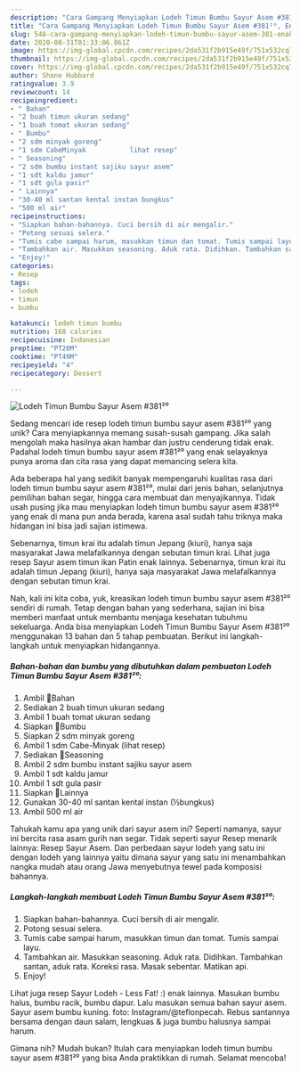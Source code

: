 ```yaml
---
description: "Cara Gampang Menyiapkan Lodeh Timun Bumbu Sayur Asem #381²⁰, Enak"
title: "Cara Gampang Menyiapkan Lodeh Timun Bumbu Sayur Asem #381²⁰, Enak"
slug: 548-cara-gampang-menyiapkan-lodeh-timun-bumbu-sayur-asem-381-enak
date: 2020-08-31T01:33:06.861Z
image: https://img-global.cpcdn.com/recipes/2da531f2b915e49f/751x532cq70/lodeh-timun-bumbu-sayur-asem-381⁰-foto-resep-utama.jpg
thumbnail: https://img-global.cpcdn.com/recipes/2da531f2b915e49f/751x532cq70/lodeh-timun-bumbu-sayur-asem-381⁰-foto-resep-utama.jpg
cover: https://img-global.cpcdn.com/recipes/2da531f2b915e49f/751x532cq70/lodeh-timun-bumbu-sayur-asem-381⁰-foto-resep-utama.jpg
author: Shane Hubbard
ratingvalue: 3.9
reviewcount: 14
recipeingredient:
- " Bahan"
- "2 buah timun ukuran sedang"
- "1 buah tomat ukuran sedang"
- " Bumbu"
- "2 sdm minyak goreng"
- "1 sdm CabeMinyak           lihat resep"
- " Seasoning"
- "2 sdm bumbu instant sajiku sayur asem"
- "1 sdt kaldu jamur"
- "1 sdt gula pasir"
- " Lainnya"
- "30-40 ml santan kental instan bungkus"
- "500 ml air"
recipeinstructions:
- "Siapkan bahan-bahannya. Cuci bersih di air mengalir."
- "Potong sesuai selera."
- "Tumis cabe sampai harum, masukkan timun dan tomat. Tumis sampai layu."
- "Tambahkan air. Masukkan seasoning. Aduk rata. Didihkan. Tambahkan santan, aduk rata. Koreksi rasa. Masak sebentar. Matikan api."
- "Enjoy!"
categories:
- Resep
tags:
- lodeh
- timun
- bumbu

katakunci: lodeh timun bumbu 
nutrition: 168 calories
recipecuisine: Indonesian
preptime: "PT20M"
cooktime: "PT49M"
recipeyield: "4"
recipecategory: Dessert

---
```



![Lodeh Timun Bumbu Sayur Asem #381²⁰](https://img-global.cpcdn.com/recipes/2da531f2b915e49f/751x532cq70/lodeh-timun-bumbu-sayur-asem-381⁰-foto-resep-utama.jpg)

Sedang mencari ide resep lodeh timun bumbu sayur asem #381²⁰ yang unik? Cara menyiapkannya memang susah-susah gampang. Jika salah mengolah maka hasilnya akan hambar dan justru cenderung tidak enak. Padahal lodeh timun bumbu sayur asem #381²⁰ yang enak selayaknya punya aroma dan cita rasa yang dapat memancing selera kita.

Ada beberapa hal yang sedikit banyak mempengaruhi kualitas rasa dari lodeh timun bumbu sayur asem #381²⁰, mulai dari jenis bahan, selanjutnya pemilihan bahan segar, hingga cara membuat dan menyajikannya. Tidak usah pusing jika mau menyiapkan lodeh timun bumbu sayur asem #381²⁰ yang enak di mana pun anda berada, karena asal sudah tahu triknya maka hidangan ini bisa jadi sajian istimewa.

Sebenarnya, timun krai itu adalah timun Jepang (kiuri), hanya saja masyarakat Jawa melafalkannya dengan sebutan timun krai. Lihat juga resep Sayur asem timun ikan Patin enak lainnya. Sebenarnya, timun krai itu adalah timun Jepang (kiuri), hanya saja masyarakat Jawa melafalkannya dengan sebutan timun krai.


Nah, kali ini kita coba, yuk, kreasikan lodeh timun bumbu sayur asem #381²⁰ sendiri di rumah. Tetap dengan bahan yang sederhana, sajian ini bisa memberi manfaat untuk membantu menjaga kesehatan tubuhmu sekeluarga. Anda bisa menyiapkan Lodeh Timun Bumbu Sayur Asem #381²⁰ menggunakan 13 bahan dan 5 tahap pembuatan. Berikut ini langkah-langkah untuk menyiapkan hidangannya.

<!--inarticleads1-->

##### Bahan-bahan dan bumbu yang dibutuhkan dalam pembuatan Lodeh Timun Bumbu Sayur Asem #381²⁰:

1. Ambil  🍒Bahan
1. Sediakan 2 buah timun ukuran sedang
1. Ambil 1 buah tomat ukuran sedang
1. Siapkan  🍒Bumbu
1. Siapkan 2 sdm minyak goreng
1. Ambil 1 sdm Cabe-Minyak           (lihat resep)
1. Sediakan  🍒Seasoning
1. Ambil 2 sdm bumbu instant sajiku sayur asem
1. Ambil 1 sdt kaldu jamur
1. Ambil 1 sdt gula pasir
1. Siapkan  🍒Lainnya
1. Gunakan 30-40 ml santan kental instan (½bungkus)
1. Ambil 500 ml air


Tahukah kamu apa yang unik dari sayur asem ini? Seperti namanya, sayur ini bercita rasa asam gurih nan segar. Tidak seperti sayur Resep menarik lainnya: Resep Sayur Asem. Dan perbedaan sayur lodeh yang satu ini dengan lodeh yang lainnya yaitu dimana sayur yang satu ini menambahkan nangka mudah atau orang Jawa menyebutnya tewel pada komposisi bahannya. 

<!--inarticleads2-->

##### Langkah-langkah membuat Lodeh Timun Bumbu Sayur Asem #381²⁰:

1. Siapkan bahan-bahannya. Cuci bersih di air mengalir.
1. Potong sesuai selera.
1. Tumis cabe sampai harum, masukkan timun dan tomat. Tumis sampai layu.
1. Tambahkan air. Masukkan seasoning. Aduk rata. Didihkan. Tambahkan santan, aduk rata. Koreksi rasa. Masak sebentar. Matikan api.
1. Enjoy!


Lihat juga resep Sayur Lodeh - Less Fat! :) enak lainnya. Masukan bumbu halus, bumbu racik, bumbu dapur. Lalu masukan semua bahan sayur asem. Sayur asem bumbu kuning. foto: Instagram/@teflonpecah. Rebus santannya bersama dengan daun salam, lengkuas &amp; juga bumbu halusnya sampai harum. 

Gimana nih? Mudah bukan? Itulah cara menyiapkan lodeh timun bumbu sayur asem #381²⁰ yang bisa Anda praktikkan di rumah. Selamat mencoba!
